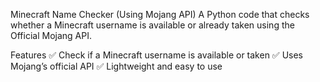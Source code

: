 Minecraft Name Checker (Using Mojang API)
A Python code that checks whether a Minecraft username is available or already taken using the Official Mojang API.

Features
✅ Check if a Minecraft username is available or taken
✅ Uses Mojang’s official API
✅ Lightweight and easy to use
